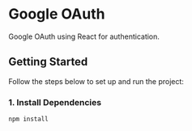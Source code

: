 # Google OAuth

Google OAuth using React for authentication.

## Getting Started

Follow the steps below to set up and run the project:

### 1. Install Dependencies
```bash
npm install
```

